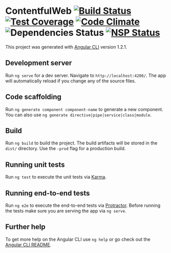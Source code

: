 # ContentfulWeb [![Build Status](https://travis-ci.org/Assembly-WebCrew/contentful-web.svg?branch=master)](https://travis-ci.org/Assembly-WebCrew/contentful-web) [![Test Coverage](https://codeclimate.com/github/codeclimate/codeclimate/badges/coverage.svg)](https://codeclimate.com/github/codeclimate/codeclimate/coverage) [![Code Climate](https://codeclimate.com/github/codeclimate/codeclimate/badges/gpa.svg)](https://codeclimate.com/github/codeclimate/codeclimate) ![Dependencies Status](https://david-dm.org/assembly-webcrew/contentful-web.svg) [![NSP Status](https://nodesecurity.io/orgs/assembly-webcrew/projects/c968ec1a-9fa5-40b2-ad61-d91ee6f2260c/badge)](https://nodesecurity.io/orgs/assembly-webcrew/projects/c968ec1a-9fa5-40b2-ad61-d91ee6f2260c)

This project was generated with [Angular CLI](https://github.com/angular/angular-cli) version 1.2.1.

## Development server

Run `ng serve` for a dev server. Navigate to `http://localhost:4200/`. The app will automatically reload if you change any of the source files.

## Code scaffolding

Run `ng generate component component-name` to generate a new component. You can also use `ng generate directive|pipe|service|class|module`.

## Build

Run `ng build` to build the project. The build artifacts will be stored in the `dist/` directory. Use the `-prod` flag for a production build.

## Running unit tests

Run `ng test` to execute the unit tests via [Karma](https://karma-runner.github.io).

## Running end-to-end tests

Run `ng e2e` to execute the end-to-end tests via [Protractor](http://www.protractortest.org/).
Before running the tests make sure you are serving the app via `ng serve`.

## Further help

To get more help on the Angular CLI use `ng help` or go check out the [Angular CLI README](https://github.com/angular/angular-cli/blob/master/README.md).
